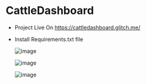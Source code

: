 # CattleDashboard
- Project Live On https://cattledashboard.glitch.me/
- Install Requirements.txt file

  ![image](https://github.com/canvassenshi/CattleDashboard/assets/68025703/7b35da23-14be-488b-b120-af478ecfbb34)
  
  ![image](https://github.com/canvassenshi/CattleDashboard/assets/68025703/e821783e-f588-403a-ac4f-be9b3e614c20)
  
  ![image](https://github.com/canvassenshi/CattleDashboard/assets/68025703/1db1f22d-6815-45c2-a0c9-3490bdb84042)


